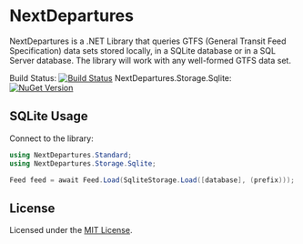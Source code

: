 # NextDepartures

NextDepartures is a .NET Library that queries GTFS (General Transit Feed Specification) data sets stored locally, in a SQLite database or in a SQL Server database. The library will work with any well-formed GTFS data set.

Build Status: [![Build Status](https://dev.azure.com/philvessey/NextDepartures/_apis/build/status/philvessey.NextDepartures?branchName=master)](https://dev.azure.com/philvessey/NextDepartures/_build/latest?definitionId=2&branchName=master)
NextDepartures.Storage.Sqlite: [![NuGet Version](https://img.shields.io/nuget/v/NextDepartures.Storage.Sqlite.svg?style=flat)](https://www.nuget.org/packages/NextDepartures.Storage.Sqlite/)

## SQLite Usage

Connect to the library:

```csharp
using NextDepartures.Standard;
using NextDepartures.Storage.Sqlite;

Feed feed = await Feed.Load(SqliteStorage.Load([database], (prefix)));
```

## License

Licensed under the [MIT License](./LICENSE).